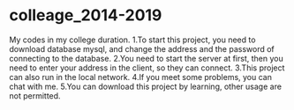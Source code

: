 # colleage_2014-2019
My codes in my college duration.
1.To start this project, you need to download database mysql, and change the address and the password of connecting to the database.
2.You need to start the server at first, then you need to enter your address in the client, so they can connect.
3.This project can also run in the local network.
4.If you meet some problems, you can chat with me.
5.You can download this project by learning, other usage are not permitted.
